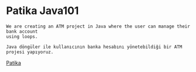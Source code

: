 # Patika Java101
```
We are creating an ATM project in Java where the user can manage their bank account 
using loops.
```

```
Java döngüler ile kullanıcının banka hesabını yönetebildiği bir ATM projesi yapıyoruz.
```
[Patika](https://academy.patika.dev/courses/java101)